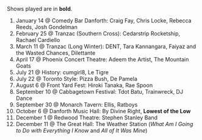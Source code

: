 Shows played are in **bold**.

1. January 14 @ Comedy Bar Danforth: Craig Fay, Chris Locke, Rebecca Reeds, Josh Gondelman
1. February 25 @ Tranzac (Southern Cross): Cedarstrip Rocketship, Rachael Cardiello
1. March 11 @ Tranzac (Long Winter): DENT, Tara Kannangara, Faiyaz and the Wasted Chances, Dilettante
1. April 17 @ Phoenix Concert Theatre: Adeem the Artist, The Mountain Goats
1. July 21 @ History: cumgirl8, Le Tigre
1. July 22 @ Toronto Style: Pizza Bush, De Pamela
1. August 6 @ Front Yard Fest: Hiroki Tanaka, Rae Spoon
1. September 10 @ Cabbagetown Festival: Tdot Batu, Trainwreck, DJ Dance
1. September 30 @ Monarch Tavern: Ellis, Ratboys
1. October 6 @ Danforth Music Hall: By Divine Right, **Lowest of the Low**
1. December 1 @ Redwood Theatre: Stephen Stanley Band
1. December 11 @ The Great Hall: The Weather Station (_What Am I Going to Do with Everything I Know_ and _All of It Was Mine_)
